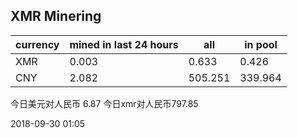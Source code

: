 ## XMR Minering

|currency|mined in last 24 hours|all|in pool|
|---|---|---|---|
|XMR|0.003|0.633|0.426|
|CNY|2.082|505.251|339.964|

今日美元对人民币 6.87	今日xmr对人民币797.85


2018-09-30 01:05